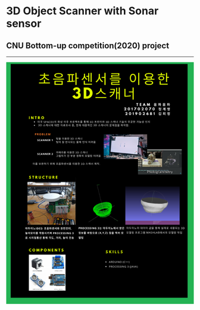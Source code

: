 # 3D Object Scanner with Sonar sensor
## CNU Bottom-up competition(2020) project
---



<img align ="center" src ="./image.png">
